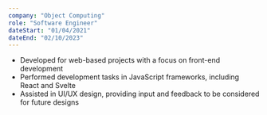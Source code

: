 ```yaml
---
company: "Object Computing"
role: "Software Engineer"
dateStart: "01/04/2021"
dateEnd: "02/10/2023"
---
```


- Developed for web-based projects with a focus on front-end development
- Performed development tasks in JavaScript frameworks, including React and Svelte
- Assisted in UI/UX design, providing input and feedback to be considered for future designs